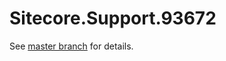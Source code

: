 # Sitecore.Support.93672

See [master branch](https://github.com/sitecoresupport/Sitecore.Support.93672) for details.